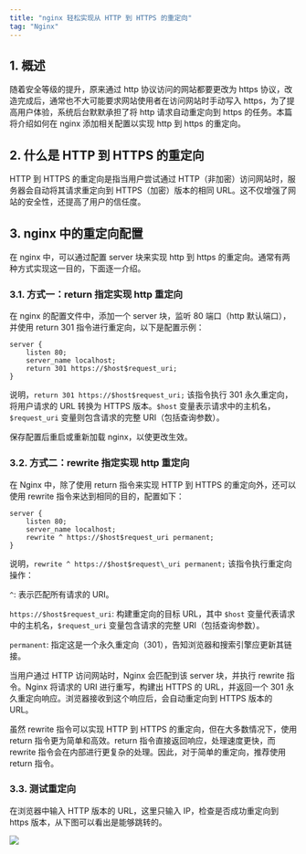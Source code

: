 ```yaml
---
title: "nginx 轻松实现从 HTTP 到 HTTPS 的重定向"
tag: "Nginx"
---
```


## 1. 概述

随着安全等级的提升，原来通过 http 协议访问的网站都要更改为 https 协议，改造完成后，通常也不大可能要求网站使用者在访问网站时手动写入 https，为了提高用户体验，系统后台默默承担了将 http 请求自动重定向到 https 的任务。本篇将介绍如何在 nginx 添加相关配置以实现 http 到 https 的重定向。

## 2. 什么是 HTTP 到 HTTPS 的重定向

HTTP 到 HTTPS 的重定向是指当用户尝试通过 HTTP（非加密）访问网站时，服务器会自动将其请求重定向到 HTTPS（加密）版本的相同 URL。这不仅增强了网站的安全性，还提高了用户的信任度。

## 3. nginx 中的重定向配置

在 nginx 中，可以通过配置 server 块来实现 http 到 https 的重定向。通常有两种方式实现这一目的，下面逐一介绍。

### 3.1. 方式一：return 指定实现 http 重定向

在 nginx 的配置文件中，添加一个 server 块，监听 80 端口（http 默认端口），并使用 return 301 指令进行重定向，以下是配置示例：

```nginx
server {
    listen 80;
    server_name localhost;
    return 301 https://$host$request_uri;
}
```

说明，`return 301 https://$host$request_uri;` 该指令执行 301 永久重定向，将用户请求的 URL 转换为 HTTPS 版本。`$host` 变量表示请求中的主机名，`$request_uri` 变量则包含请求的完整 URI（包括查询参数）。

保存配置后重启或重新加载 nginx，以使更改生效。

### 3.2. 方式二：rewrite 指定实现 http 重定向

在 Nginx 中，除了使用 return 指令来实现 HTTP 到 HTTPS 的重定向外，还可以使用 rewrite 指令来达到相同的目的，配置如下：

```nginx
server {
    listen 80;
    server_name localhost;
    rewrite ^ https://$host$request_uri permanent;
}
```

说明，`rewrite ^ https://$host$request\_uri permanent;` 该指令执行重定向操作：

`^`: 表示匹配所有请求的 URI。

`https://$host$request_uri`: 构建重定向的目标 URL，其中 `$host` 变量代表请求中的主机名，`$request_uri` 变量包含请求的完整 URI（包括查询参数）。

`permanent`: 指定这是一个永久重定向（301），告知浏览器和搜索引擎应更新其链接。

当用户通过 HTTP 访问网站时，Nginx 会匹配到该 server 块，并执行 rewrite 指令。Nginx 将请求的 URI 进行重写，构建出 HTTPS 的 URL，并返回一个 301 永久重定向响应。浏览器接收到这个响应后，会自动重定向到 HTTPS 版本的 URL。

虽然 rewrite 指令可以实现 HTTP 到 HTTPS 的重定向，但在大多数情况下，使用 return 指令更为简单和高效。return 指令直接返回响应，处理速度更快，而 rewrite 指令会在内部进行更复杂的处理。因此，对于简单的重定向，推荐使用 return 指令。

### 3.3. 测试重定向

在浏览器中输入 HTTP 版本的 URL，这里只输入 IP，检查是否成功重定向到 https 版本，从下图可以看出是能够跳转的。

<img src="../imgs/92/02.gif" />
